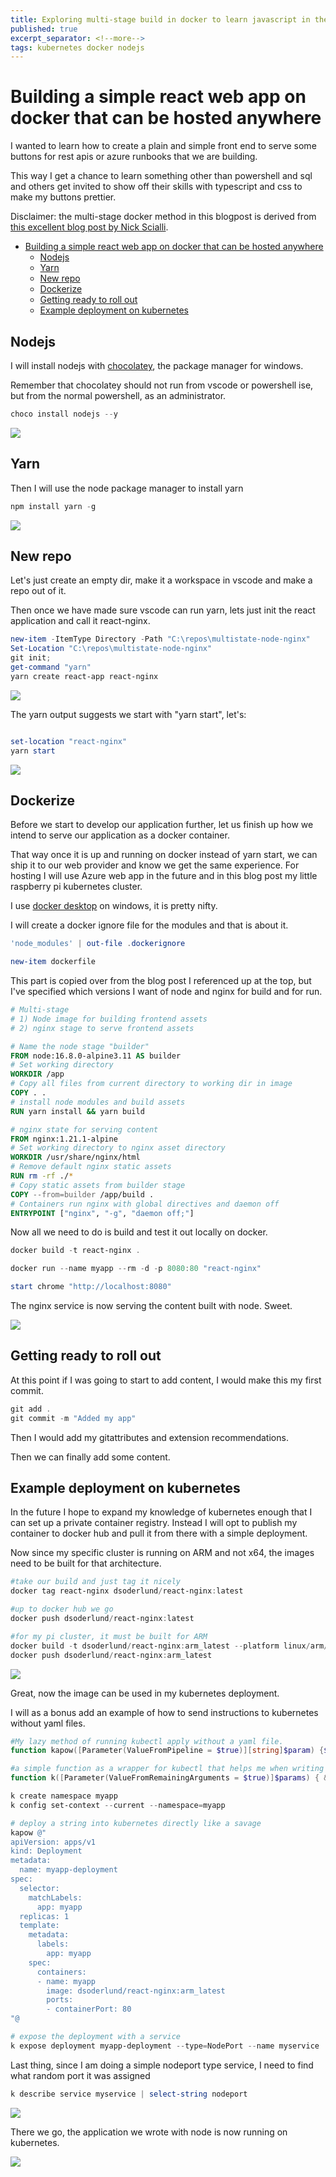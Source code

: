 ```yaml
---
title: Exploring multi-stage build in docker to learn javascript in the future
published: true
excerpt_separator: <!--more-->
tags: kubernetes docker nodejs
---
```


# Building a simple react web app on docker that can be hosted anywhere

I wanted to learn how to create a plain and simple front end to serve some buttons for rest apis or azure runbooks that we are building.

This way I get a chance to learn something other than powershell and sql and others get invited to show off their skills with typescript and css to make my buttons prettier.

<!--more-->

Disclaimer: the multi-stage docker method in this blogpost is derived from [this excellent blog post by Nick Scialli](https://typeofnan.dev/how-to-serve-a-react-app-with-nginx-in-docker/).

- [Building a simple react web app on docker that can be hosted anywhere](#building-a-simple-react-web-app-on-docker-that-can-be-hosted-anywhere)
  - [Nodejs](#nodejs)
  - [Yarn](#yarn)
  - [New repo](#new-repo)
  - [Dockerize](#dockerize)
  - [Getting ready to roll out](#getting-ready-to-roll-out)
  - [Example deployment on kubernetes](#example-deployment-on-kubernetes)

## Nodejs

I will install nodejs with [chocolatey](https://chocolatey.org/install), the package manager for windows.

Remember that chocolatey should not run from vscode or powershell ise, but from the normal powershell, as an administrator.

``` powershell
choco install nodejs --y
```


![](../assets/react-nginx-chocolatey.png)

## Yarn

Then I will use the node package manager to install yarn

``` powershell
npm install yarn -g
```

![](../assets/react-nginx-yarn.png)

## New repo

Let's just create an empty dir, make it a workspace in vscode and make a repo out of it.

Then once we have made sure vscode can run yarn, lets just init the react application and call it react-nginx.

``` powershell
new-item -ItemType Directory -Path "C:\repos\multistate-node-nginx"
Set-Location "C:\repos\multistate-node-nginx"
git init;
get-command "yarn"
yarn create react-app react-nginx
```

![](../assets/react-nginx-reactapp.png)

The yarn output suggests we start with "yarn start", let's:

``` powershell

set-location "react-nginx" 
yarn start

```

![](../assets/react-nginx-firststart.png)

## Dockerize

Before we start to develop our application further, let us finish up how we intend to serve our application as a docker container.

That way once it is up and running on docker instead of yarn start, we can ship it to our web provider and know we get the same experience. For hosting I will use Azure web app in the future and in this blog post my little raspberry pi kubernetes cluster.

I use [docker desktop](https://www.docker.com/products/docker-desktop) on windows, it is pretty nifty.

I will create a docker ignore file for the modules and that is about it.

``` powershell
'node_modules' | out-file .dockerignore

new-item dockerfile
```

This part is copied over from the blog post I referenced up at the top, but I've specified which versions I want of node and nginx for build and for run.

``` dockerfile
# Multi-stage
# 1) Node image for building frontend assets
# 2) nginx stage to serve frontend assets

# Name the node stage "builder"
FROM node:16.8.0-alpine3.11 AS builder
# Set working directory
WORKDIR /app
# Copy all files from current directory to working dir in image
COPY . .
# install node modules and build assets
RUN yarn install && yarn build

# nginx state for serving content
FROM nginx:1.21.1-alpine
# Set working directory to nginx asset directory
WORKDIR /usr/share/nginx/html
# Remove default nginx static assets
RUN rm -rf ./*
# Copy static assets from builder stage
COPY --from=builder /app/build .
# Containers run nginx with global directives and daemon off
ENTRYPOINT ["nginx", "-g", "daemon off;"]

```

Now all we need to do is build and test it out locally on docker.

``` powershell
docker build -t react-nginx .

docker run --name myapp --rm -d -p 8080:80 "react-nginx"

start chrome "http://localhost:8080"
```
The nginx service is now serving the content built with node. Sweet.

![](../assets/react-nginx-secondstart.png)

## Getting ready to roll out

At this point if I was going to start to add content, I would make this my first commit.

``` powershell
git add .
git commit -m "Added my app"
```

Then I would add my gitattributes and extension recommendations.

Then we can finally add some content.

## Example deployment on kubernetes

In the future I hope to expand my knowledge of kubernetes enough that I can set up a private container registry. Instead I will opt to publish my container to docker hub and pull it from there with a simple deployment.

Now since my specific cluster is running on ARM and not x64, the images need to be built for that architecture.

``` powershell
#take our build and just tag it nicely
docker tag react-nginx dsoderlund/react-nginx:latest

#up to docker hub we go
docker push dsoderlund/react-nginx:latest

#for my pi cluster, it must be built for ARM
docker build -t dsoderlund/react-nginx:arm_latest --platform linux/arm/v8 .
docker push dsoderlund/react-nginx:arm_latest

```

![](../assets/react-nginx-docker-push.png)

Great, now the image can be used in my kubernetes deployment.

I will as a bonus add an example of how to send instructions to kubernetes without yaml files.

``` powershell
#My lazy method of running kubectl apply without a yaml file.
function kapow([Parameter(ValueFromPipeline = $true)][string]$param) {$tf=New-TemporaryFile; $param|out-file $tf; & kubectl apply --recursive -f $tf; rm $tf }

#a simple function as a wrapper for kubectl that helps me when writing a lot of kubectl commands.
function k([Parameter(ValueFromRemainingArguments = $true)]$params) { & kubectl $params }

k create namespace myapp
k config set-context --current --namespace=myapp

# deploy a string into kubernetes directly like a savage
kapow @"
apiVersion: apps/v1
kind: Deployment
metadata:
  name: myapp-deployment
spec:
  selector:
    matchLabels:
      app: myapp
  replicas: 1
  template:
    metadata:
      labels:
        app: myapp
    spec:
      containers:
      - name: myapp
        image: dsoderlund/react-nginx:arm_latest
        ports:
        - containerPort: 80
"@

# expose the deployment with a service
k expose deployment myapp-deployment --type=NodePort --name myservice

```

Last thing, since I am doing a simple nodeport type service, I need to find what random port it was assigned

``` powershell
k describe service myservice | select-string nodeport
```

![](../assets/react-nginx-whatsmyport.png)

There we go, the application we wrote with node is now running on kubernetes.

![](../assets/react-nginx-thirdstart.png)

